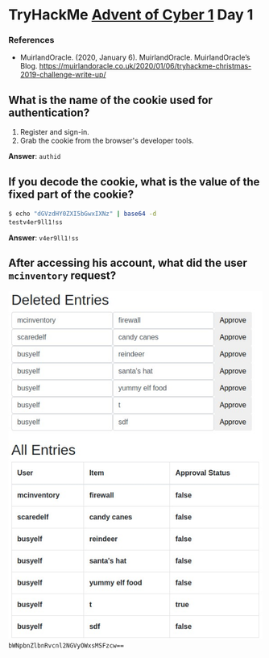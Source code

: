 # TryHackMe [Advent of Cyber 1](https://tryhackme.com/room/25daysofchristmas) Day 1
### References
* MuirlandOracle. (2020, January 6). MuirlandOracle. MuirlandOracle’s Blog. https://muirlandoracle.co.uk/2020/01/06/tryhackme-christmas-2019-challenge-write-up/
## What is the name of the cookie used for authentication?
1. Register and sign-in.
2. Grab the cookie from the browser's developer tools.

**Answer**: `authid`
## If you decode the cookie, what is the value of the fixed part of the cookie?
```bash
$ echo "dGVzdHY0ZXI5bGwxIXNz" | base64 -d
testv4er9ll1!ss
```

**Answer**: `v4er9ll1!ss`
## After accessing his account, what did the user `mcinventory` request?
![](entries.jpg)
`bWNpbnZlbnRvcnl2NGVyOWxsMSFzcw==`